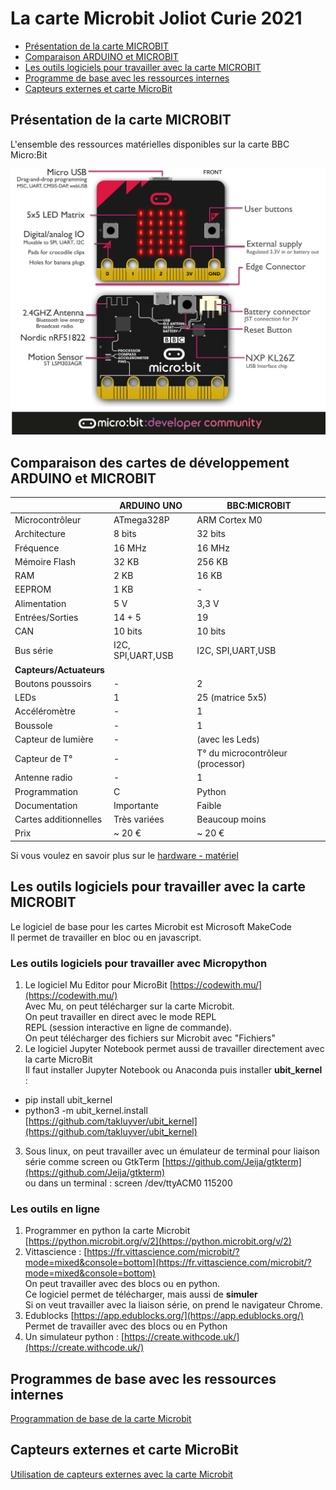 La carte Microbit  Joliot Curie 2021
====================================

- [Présentation de la carte MICROBIT](#Présentation-de-la-carte-MICROBIT)
- [Comparaison ARDUINO  et MICROBIT](#Comparaison-des-cartes-de-développement-ARDUINO-et-MICROBIT)
- [Les outils logiciels pour travailler avec la carte MICROBIT](#Les-outils-logiciels-pour-travailler-avec-la-carte-MICROBIT)
- [Programme de base avec les ressources internes](#Programmes-de-base-avec-les-ressources-internes)
- [Capteurs externes et carte MicroBit](#Capteurs-externes-et-carte-MicroBit)

Présentation de la carte MICROBIT
----------------------------------

L'ensemble des ressources matérielles disponibles sur la carte BBC Micro:Bit

![Carte_microbit,40%](Hardware/microbit-overview-1-5.png)

Comparaison des cartes de développement ARDUINO et MICROBIT
------------------------------------------------------------

| |ARDUINO UNO |BBC:MICROBIT |
|--|--|--|
|Microcontrôleur|ATmega328P|ARM Cortex M0
|Architecture|8 bits|32 bits
Fréquence | 16 MHz|16 MHz
Mémoire Flash| 32 KB|256 KB
RAM | 2 KB|16 KB
EEPROM | 1 KB| -
Alimentation | 5 V| 3,3 V
Entrées/Sorties | 14 + 5| 19
CAN | 10 bits|10 bits
Bus série |I2C, SPI,UART,USB|I2C, SPI,UART,USB
**Capteurs/Actuateurs** |
Boutons poussoirs | - | 2
LEDs| 1 | 25 (matrice 5x5)
Accéléromètre| - | 1
Boussole| - | 1
Capteur de lumière| - |(avec les Leds)
Capteur de T°| - | T° du microcontrôleur (processor)
Antenne radio| - | 1
Programmation| C | Python
Documentation|Importante| Faible
Cartes additionnelles| Très variées| Beaucoup moins
Prix| ~ 20 € | ~ 20 €

Si vous voulez en savoir plus sur le
[hardware - matériel](Hardware/microbit_hardware_V1-5.md)

Les outils logiciels pour travailler avec la carte MICROBIT
-----------------------------------------------------------

Le logiciel de base pour les cartes Microbit est Microsoft MakeCode  
Il permet de travailler en bloc ou en javascript.

### Les outils logiciels pour travailler avec Micropython
1. Le logiciel Mu Editor pour MicroBit [https://codewith.mu/](https://codewith.mu/)  
Avec Mu, on peut télécharger sur la carte Microbit.  
On peut travailler en direct avec le mode REPL   \
REPL (session interactive en ligne de commande).  \
On peut télécharger des fichiers sur Microbit avec "Fichiers"
2. Le logiciel Jupyter Notebook permet aussi de travailler directement avec la carte MicroBit  \
Il faut installer Jupyter Notebook ou Anaconda puis installer **ubit_kernel** :
 * pip install ubit_kernel
 * python3 -m ubit_kernel.install  
[https://github.com/takluyver/ubit_kernel](https://github.com/takluyver/ubit_kernel)
3. Sous linux, on peut travailler avec un émulateur de terminal pour liaison série comme screen ou GtkTerm
[https://github.com/Jeija/gtkterm](https://github.com/Jeija/gtkterm)  
ou dans un terminal : screen /dev/ttyACM0 115200

### Les outils en ligne
1. Programmer en python la carte Microbit [https://python.microbit.org/v/2](https://python.microbit.org/v/2)
2. Vittascience : [https://fr.vittascience.com/microbit/?mode=mixed&console=bottom](https://fr.vittascience.com/microbit/?mode=mixed&console=bottom)  
On peut travailler avec des blocs ou en python.  
Ce logiciel permet de télécharger, mais aussi de **simuler**  
Si on veut travailler avec la liaison série, on prend le navigateur Chrome.
3. Edublocks  [https://app.edublocks.org/](https://app.edublocks.org/)  
Permet de travailler avec des blocs ou en Python
4. Un simulateur python :  [https://create.withcode.uk/](https://create.withcode.uk/)


Programmes de base avec les ressources internes
--------------------------------------------

[Programmation de base de la carte Microbit](Microbit_interne.md)

Capteurs externes et carte MicroBit
-----------------------------------

[Utilisation de capteurs externes avec la carte Microbit ](Microbit_externe.md)
